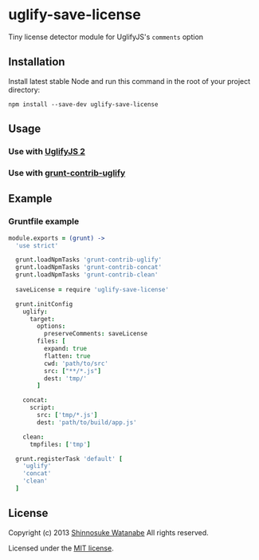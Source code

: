 # uglify-save-license

Tiny license detector module for UglifyJS's `comments` option

## Installation

Install latest stable Node and run this command in the root of your project directory:

```
npm install --save-dev uglify-save-license
```

## Usage

### Use with [UglifyJS 2](https://github.com/mishoo/UglifyJS2)



### Use with [grunt-contrib-uglify](https://github.com/gruntjs/grunt-contrib-uglify)


## Example

### Gruntfile example

```coffeescript
module.exports = (grunt) ->
  'use strict'

  grunt.loadNpmTasks 'grunt-contrib-uglify'
  grunt.loadNpmTasks 'grunt-contrib-concat'
  grunt.loadNpmTasks 'grunt-contrib-clean'
  
  saveLicense = require 'uglify-save-license'

  grunt.initConfig
    uglify:
      target:
        options:
          preserveComments: saveLicense
        files: [
          expand: true
          flatten: true
          cwd: 'path/to/src'
          src: ["**/*.js"]
          dest: 'tmp/'
        ]

    concat:
      script:
        src: ['tmp/*.js']
        dest: 'path/to/build/app.js'

    clean:
      tmpfiles: ['tmp']

  grunt.registerTask 'default' [
    'uglify'
    'concat'
    'clean'
  ]
```

## License

Copyright (c) 2013 [Shinnosuke Watanabe](https://github.com/shinnn) All rights reserved.

Licensed under the [MIT license](http://opensource.org/licenses/mit-license.php).